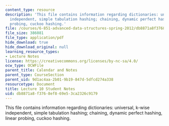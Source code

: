 ```yaml
---
content_type: resource
description: 'This file contains information regarding dictionaries: universal, k-wise
  independent, simple tabulation hashing; chaining, dynamic perfect hashing, linear
  probing, cuckoo hashing.'
file: /courses/6-851-advanced-data-structures-spring-2012/db8871a8f3768ef869e53ca2326c9179_MIT6_851S12_L10.pdf
file_size: 386081
file_type: application/pdf
hide_download: true
hide_download_original: null
learning_resource_types:
- Lecture Notes
license: https://creativecommons.org/licenses/by-nc-sa/4.0/
ocw_type: OCWFile
parent_title: Calendar and Notes
parent_type: CourseSection
parent_uid: 9d1ac4aa-2b01-9b19-847d-5dfcd274a338
resourcetype: Document
title: Lecture 10 Student Notes
uid: db8871a8-f376-8ef8-69e5-3ca2326c9179
---
```

This file contains information regarding dictionaries: universal, k-wise independent, simple tabulation hashing; chaining, dynamic perfect hashing, linear probing, cuckoo hashing.